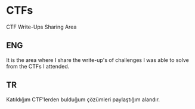 # CTFs
CTF Write-Ups Sharing Area

ENG
-------------------------------------------
It is the area where I share the write-up's of challenges I was able to solve from the CTFs I attended.

TR
-------------------------------------------

Katıldığım CTF'lerden bulduğum çözümleri paylaştığım alandır.
